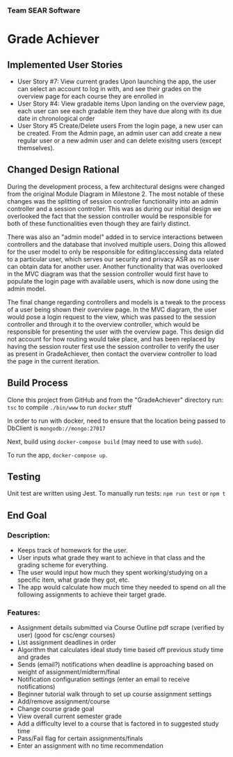### Team SEAR Software
# Grade Achiever

## Implemented User Stories
- User Story #7: View current grades
  Upon launching the app, the user can select an account to log in with, and see their grades on the overview page for each course they are enrolled in
- User Story #4: View gradable items
  Upon landing on the overview page, each user can see each gradable item they have due along with its due date in chronological order
- User Story #5 Create/Delete users
  From the login page, a new user can be created. From the Admin page, an admin user can add create a new regular user or a new admin user and can delete exisitng users (except themselves).
## Changed Design Rational
During the development process, a few architectural designs were changed from the original Module Diagram in Milestone 2. The most notable of these changes was the splitting of session controller functionality into an admin controller and a session controller. This was as during our initial design we overlooked the fact that the session controller would be responsible for both of these functionalities even though they are fairly distinct.

There was also an "admin model" added in to service interactions between controllers and the database that involved multiple users. Doing this allowed for the user model to only be responsible for editing/accessing data related to a particular user, which serves our security and privacy ASR as no user can obtain data for another user. Another functionality that was overlooked in the MVC diagram was that the session controller would first have to populate the login page with available users, which is now done using the admin model.

The final change regarding controllers and models is a tweak to the process of a user being shown their overview page. In the MVC diagram, the user would pose a login request to the view, which was passed to the session controller and through it to the overview controller, which would be responsible for presenting the user with the overview page. This design did not account for how routing would take place, and has been replaced by having the session router first use the session controller to verify the user as present in GradeAchiever, then contact the overview controller to load the page in the current iteration.

## Build Process
Clone this project from GitHub and from the "GradeAchiever" directory run:
``tsc`` to compile
``./bin/www`` to run
``docker`` stuff 

In order to run with docker, need to ensure that the location being passed to DbClient is `mongodb://mongo:27017`

Next, build using `docker-compose build` (may need to use with `sudo`).

To run the app, `docker-compose up`.

## Testing
Unit test are written using Jest.
To manually run tests:
`npm run test` or `npm t`


## End Goal
### Description:
- Keeps track of homework for the user.
- User inputs what grade they want to achieve in that class and the grading scheme for everything. 
- The user would input how much they spent working/studying on a specific item, what grade they got, etc.
- The app would calculate how much time they needed to spend on all the following assignments to achieve their target grade.
### Features:
- Assignment details submitted via Course Outline pdf scrape (verified by user) (good for csc/engr courses)
- List assignment deadlines in order
- Algorithm that calculates ideal study time based off previous study time and grades
- Sends (email?) notifications when deadline is approaching based on weight of assignment/midterm/final
- Notification configuration settings (enter an email to receive notifications)
- Beginner tutorial walk through to set up course assignment settings
- Add/remove assignment/course
- Change course grade goal
- View overall current semester grade
- Add a difficulty level to a course that is factored in to suggested study time
- Pass/Fail flag for certain assignments/finals
- Enter an assignment with no time recommendation
